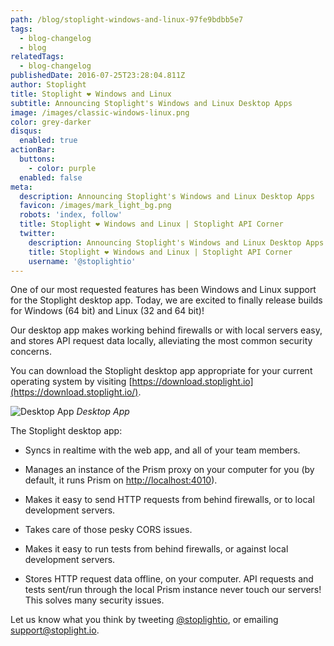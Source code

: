 ```yaml
---
path: /blog/stoplight-windows-and-linux-97fe9bdbb5e7
tags:
  - blog-changelog
  - blog
relatedTags:
  - blog-changelog
publishedDate: 2016-07-25T23:28:04.811Z
author: Stoplight
title: Stoplight ❤ Windows and Linux
subtitle: Announcing Stoplight's Windows and Linux Desktop Apps
image: /images/classic-windows-linux.png
color: grey-darker
disqus:
  enabled: true
actionBar:
  buttons:
    - color: purple
  enabled: false
meta:
  description: Announcing Stoplight's Windows and Linux Desktop Apps
  favicon: /images/mark_light_bg.png
  robots: 'index, follow'
  title: Stoplight ❤ Windows and Linux | Stoplight API Corner
  twitter:
    description: Announcing Stoplight's Windows and Linux Desktop Apps
    title: Stoplight ❤ Windows and Linux | Stoplight API Corner
    username: '@stoplightio'
---
```

One of our most requested features has been Windows and Linux support for the Stoplight desktop app. Today, we are excited to finally release builds for Windows (64 bit) and Linux (32 and 64 bit)!

Our desktop app makes working behind firewalls or with local servers easy, and stores API request data locally, alleviating the most common security concerns.

You can download the Stoplight desktop app appropriate for your current operating system by visiting [https://download.stoplight.io](https://download.stoplight.io/).

![Desktop App](https://cdn-images-1.medium.com/max/4000/0*fJcxNL4FMJ7DKqzZ.png)
*Desktop App*

The Stoplight desktop app:

* Syncs in realtime with the web app, and all of your team members.

* Manages an instance of the Prism proxy on your computer for you (by default, it runs Prism on [http://localhost:4010](http://localhost:4010/)).

* Makes it easy to send HTTP requests from behind firewalls, or to local development servers.

* Takes care of those pesky CORS issues.

* Makes it easy to run tests from behind firewalls, or against local development servers.

* Stores HTTP request data offline, on your computer. API requests and tests sent/run through the local Prism instance never touch our servers! This solves many security issues.

Let us know what you think by tweeting [@stoplightio](https://twitter.com/stoplightio), or emailing support@stoplight.io.
